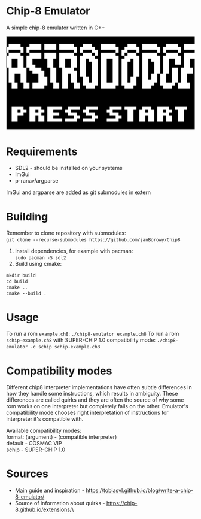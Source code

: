 # Chip-8 Emulator
A simple chip-8 emulator written in C++

![where preview](preview.png)

# Requirements
- SDL2 - should be installed on your systems
- ImGui
- p-ranav/argparse

ImGui and argparse are added as git submodules in extern

# Building
Remember to clone repository with submodules:\
`git clone --recurse-submodules https://github.com/janBorowy/Chip8`
1. Install dependencies, for example with pacman:\
`sudo pacman -S sdl2`
2. Build using cmake:
```
mkdir build
cd build
cmake ..
cmake --build .
```
# Usage
To run a rom `example.ch8`:
`./chip8-emulator example.ch8`
To run a rom `schip-example.ch8` with SUPER-CHIP 1.0 compatibility mode:
`./chip8-emulator -c schip schip-example.ch8`

# Compatibility modes
Different chip8 interpreter implementations have often subtle differences
in how they handle some instructions, which results in ambiguity.
These differences are called quirks and they are often the source
of why some rom works on one interpreter but completely fails on the other.
Emulator's compatibility mode chooses right interpretation of instructions
for interpreter it's compatible with.

Available compatibility modes:\
format: (argument) - (compatible interpreter)\
default - COSMAC VIP\
schip - SUPER-CHIP 1.0
# Sources
- Main guide and inspiration - https://tobiasvl.github.io/blog/write-a-chip-8-emulator/
- Source of information about quirks - https://chip-8.github.io/extensions/\ 
